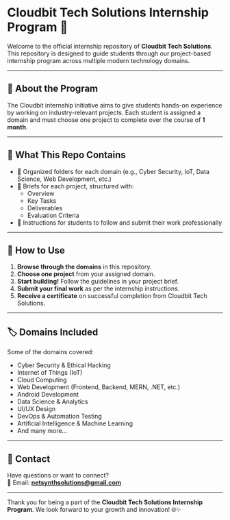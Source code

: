 # Cloudbit Tech Solutions Internship Program 🚀

Welcome to the official internship repository of **Cloudbit Tech Solutions**. This repository is designed to guide students through our project-based internship program across multiple modern technology domains.

---

## 📘 About the Program

The Cloudbit internship initiative aims to give students hands-on experience by working on industry-relevant projects. Each student is assigned a domain and must choose one project to complete over the course of **1 month**.

---

## 💼 What This Repo Contains

- 📂 Organized folders for each domain (e.g., Cyber Security, IoT, Data Science, Web Development, etc.)
- 📄 Briefs for each project, structured with:
  - Overview  
  - Key Tasks  
  - Deliverables  
  - Evaluation Criteria
- 📝 Instructions for students to follow and submit their work professionally

---

## 🔧 How to Use

1. **Browse through the domains** in this repository.
2. **Choose one project** from your assigned domain.
3. **Start building!** Follow the guidelines in your project brief.
4. **Submit your final work** as per the internship instructions.
5. **Receive a certificate** on successful completion from Cloudbit Tech Solutions.

---

## 🏷️ Domains Included

Some of the domains covered:
- Cyber Security & Ethical Hacking
- Internet of Things (IoT)
- Cloud Computing
- Web Development (Frontend, Backend, MERN, .NET, etc.)
- Android Development
- Data Science & Analytics
- UI/UX Design
- DevOps & Automation Testing
- Artificial Intelligence & Machine Learning
- And many more...

---

## 📨 Contact

Have questions or want to connect?  
📧 Email: **netsynthsolutions@gmail.com**

---
<!-- 
## 📜 License

This project is licensed under the [MIT License](LICENSE).

---
-->
Thank you for being a part of the **Cloudbit Tech Solutions Internship Program**. We look forward to your growth and innovation! 🌐✨
